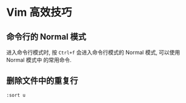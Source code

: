 # Vim 高效技巧


## 命令行的 Normal 模式

进入命令行模式时, 按 `Ctrl+f` 会进入命令行模式的 Normal 模式, 可以使用 Normal 模式中
的常用命令.

## 删除文件中的重复行

```
:sort u
```
